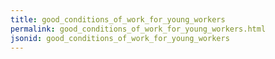 ```yaml
---
title: good_conditions_of_work_for_young_workers
permalink: good_conditions_of_work_for_young_workers.html
jsonid: good_conditions_of_work_for_young_workers
---
```

